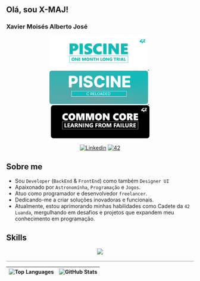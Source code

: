 ## Olá, sou X-MAJ!
### Xavier Moisés Alberto José 




<p float="center" align="center">

  <a href="https://github.com/xmaj2001/42-piscine">
    <img src="42/banners/profile/github_profile_banner_round_piscine_v1.png" width="265">
  </a>
  &nbsp;
  <a href="https://github.com/xmaj2001/42-common-core">
    <img src="42/banners/profile/creloaded2.png" width="265"/>
  </a>
  &nbsp;
  <a href="https://github.com/xmaj2001/42-common-core">
    <img src="42/banners/profile/github_profile_banner_round_common_core_v1.png" width="265"/>
  </a>
</p>


<p align="center">
    <a href='https://www.linkedin.com/in/xmaj2001' target="_blank"><img alt='Linkedin' src='https://img.shields.io/badge/LinkedIn-100000?style=flat&logo=Linkedin&logoColor=white&labelColor=0A66C2&color=0A66C2'/></a>
    </a>
    <a href='https://profile.intra.42.fr/users/xmaj2001' target="_blank"><img alt='42' src='https://img.shields.io/badge/Luanda-100000?style=flat&logo=42&logoColor=white&labelColor=000000&color=000000'/></a>
    </a>
</p>

## Sobre me

- Sou `Developer` (`BackEnd` & `FrontEnd`) como também `Designer UI`
- Apaixonado por `Astronomínha`, `Programação` e `Jogos`.
- Atuo como programador e desenvolvedor `freelancer`.
- Dedicando-me a criar soluções inovadoras e funcionais.
- Atualmente, estou aprimorando minhas habilidades como Cadete da `42 Luanda`, mergulhando em desafios e projetos que expandem meu conhecimento em programação.

## Skills

<p align="center">
  <a href="https://skillicons.dev">
    <img src="https://skillicons.dev/icons?i=c,cs,cpp,html,css,git,github,bash,linux,vscode,figma,ps,markdown,mysql,php,nodejs,electron,react,unity,unrealengine,bootstrap,tailwind,vite,prisma,sqlite,supabase" />
  </a>
</p>

<hr style="background: rgb(100, 100, 150, 0.4); height: 2px; border: none;">

<div align="center">

  | ![Top Languages](https://github-readme-stats.vercel.app/api/top-langs?username=xmaj2001&show_icons=true&locale=en&layout=compact&theme=dracula) | ![GitHub Stats](https://github-readme-stats.vercel.app/api?username=xmaj2001&show_icons=true&locale=en&theme=dracula) |
  | --- | --- |
</div>
